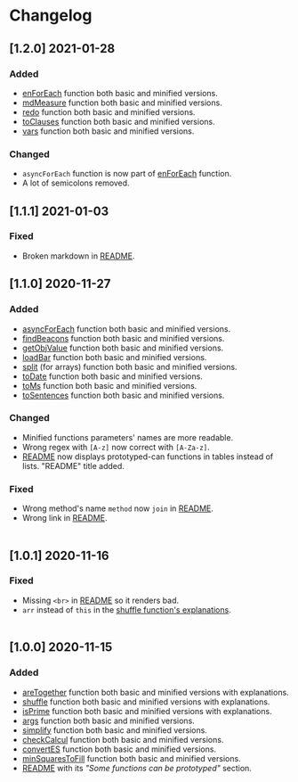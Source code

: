 # Changelog

## [1.2.0] 2021-01-28

### Added

* [enForEach](https://github.com/ati0ns/some-js-functions/tree/master/arrays/forEachEnd) function both basic and minified versions.
* [mdMeasure](https://github.com/ati0ns/some-js-functions/tree/master/strings/mdMeasure) function both basic and minified versions.
* [redo](https://github.com/ati0ns/some-js-functions/tree/master/others/redo) function both basic and minified versions.
* [toClauses](https://github.com/ati0ns/some-js-functions/tree/master/strings/toClauses) function both basic and minified versions.
* [vars](https://github.com/ati0ns/some-js-functions/tree/master/strings/vars) function both basic and minified versions.

### Changed

* `asyncForEach` function is now part of [enForEach](https://github.com/ati0ns/some-js-functions/tree/master/arrays/forEachEnd) function.
* A lot of semicolons removed.

## [1.1.1] 2021-01-03

### Fixed

* Broken markdown in [README](https://github.com/ati0ns/some-js-functions/blob/master/README.md).

## [1.1.0] 2020-11-27

### Added

* [asyncForEach](https://github.com/ati0ns/some-js-functions/tree/master/others/asyncForEach) function both basic and minified versions.
* [findBeacons](https://github.com/ati0ns/some-js-functions/tree/master/strings/findBeacons) function both basic and minified versions.
* [getObjValue](https://github.com/ati0ns/some-js-functions/tree/master/objects/getObjValue) function both basic and minified versions.
* [loadBar](https://github.com/ati0ns/some-js-functions/tree/master/others/loadBar) function both basic and minified versions.
* [split](https://github.com/ati0ns/some-js-functions/tree/master/arrays/split) (for arrays) function both basic and minified versions.
* [toDate](https://github.com/ati0ns/some-js-functions/tree/master/dates/toDate) function both basic and minified versions.
* [toMs](https://github.com/ati0ns/some-js-functions/tree/master/strings/toMs) function both basic and minified versions.
* [toSentences](https://github.com/ati0ns/some-js-functions/tree/master/strings/toSentences) function both basic and minified versions.

### Changed

* Minified functions parameters' names are more readable.
* Wrong regex with `[A-z]` now correct with `[A-Za-z]`.
* [README](https://github.com/ati0ns/some-js-functions/blob/master/README.md) now displays prototyped-can functions in tables instead of lists. "README" title added.

### Fixed

* Wrong method's name `method` now `join` in [README](https://github.com/ati0ns/some-js-functions/blob/master/README.md).
* Wrong link in [README](https://github.com/ati0ns/some-js-functions/blob/master/README.md#list-of-functions-that-can-be-prototyped).
  <br><br>

## [1.0.1] 2020-11-16

### Fixed

* Missing `<br>` in [README](https://github.com/ati0ns/some-js-functions/blob/master/README.md) so it renders bad.
* `arr` instead of `this` in the [shuffle function's explanations](https://github.com/ati0ns/some-js-functions/blob/master/arrays/shuffle/explanations.md#line-by-line-analysis).
  <br><br>

## [1.0.0] 2020-11-15

### Added

* [areTogether](https://github.com/ati0ns/some-js-functions/tree/master/arrays/areTogether) function both basic and minified versions with explanations.
* [shuffle](https://github.com/ati0ns/some-js-functions/tree/master/arrays/shuffle) function both basic and minified versions with explanations.
* [isPrime](https://github.com/ati0ns/some-js-functions/tree/master/numbers/isPrime) function both basic and minified versions with explanations.
* [args](https://github.com/ati0ns/some-js-functions/tree/master/strings/args) function both basic and minified versions.
* [simplify](https://github.com/ati0ns/some-js-functions/tree/master/strings/simplify) function both basic and minified versions.
* [checkCalcul](https://github.com/ati0ns/some-js-functions/tree/master/maths/checkCalcul) function both basic and minified versions.
* [convertES](https://github.com/ati0ns/some-js-functions/tree/master/others/convertES) function both basic and minified versions.
* [minSquaresToFill](https://github.com/ati0ns/some-js-functions/tree/master/maths/minSquaresToFill) function both basic and minified versions.
* [README](https://github.com/ati0ns/some-js-functions/blob/master/README.md) with its *"Some functions can be prototyped"* section.
